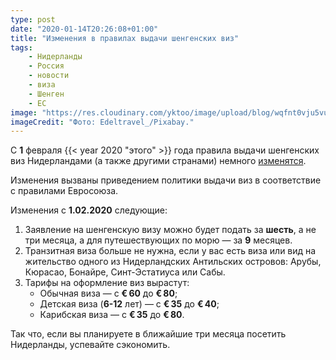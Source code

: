```yaml
---
type: post
date: "2020-01-14T20:26:08+01:00"
title: "Изменения в правилах выдачи шенгенских виз"
tags:
    - Нидерланды
    - Россия
    - новости
    - виза
    - Шенген
    - ЕС
image: "https://res.cloudinary.com/yktoo/image/upload/blog/wqfnt0vju5vu6ft2t8kb.jpg"
imageCredit: "Фото: Edeltravel_/Pixabay."
---
```


С **1** февраля {{< year 2020 "этого" >}} года правила выдачи шенгенских виз Нидерландами (а также другими странами) немного [изменятся](https://www.netherlandsandyou.nl/latest-news/news/2019/11/01/changes-in-the-rules-for-schengen-visa-applications).

Изменения вызваны приведением политики выдачи виз в соответствие с правилами Евросоюза.

Изменения с **1.02.2020** следующие:

<!--more-->

1. Заявление на шенгенскую визу можно будет подать за **шесть**, а не три месяца, а для путешествующих по морю — за **9** месяцев.
2. Транзитная виза больше не нужна, если у вас есть виза или вид на жительство одного из Нидерландских Антильских островов: Арубы, Кюрасао, Бонайре, Синт-Эстатиуса или Сабы.
3. Тарифы на оформление виз вырастут:
    * Обычная виза — с **€ 60** до **€ 80**;
    * Детская виза (**6-12** лет) — с **€ 35** до **€ 40**;
    * Карибская виза — с **€ 35** до **€ 80**.

Так что, если вы планируете в ближайшие три месяца посетить Нидерланды, успевайте сэкономить.
